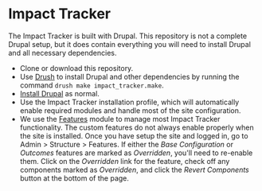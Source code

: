# Impact Tracker

The Impact Tracker is built with Drupal. This repository is not a complete Drupal setup, but it does contain everything you will need to install Drupal and all necessary dependencies.

- Clone or download this repository.
- Use [Drush](http://docs.drush.org/en/master/install/) to install Drupal and other dependencies by running the command `drush make impact_tracker.make`.
- [Install Drupal](https://www.drupal.org/documentation/install/beginners) as normal.
- Use the Impact Tracker installation profile, which will automatically enable required modules and handle most of the site configuration.
- We use the [Features](https://www.drupal.org/project/features) module to manage most Impact Tracker functionality. The custom features do not always enable properly when the site is installed. Once you have setup the site and logged in, go to Admin > Structure > Features. If either the *Base Configuration* or *Outcomes* features are marked as *Overridden*, you'll need to re-enable them. Click on the *Overridden* link for the feature, check off any components marked as *Overridden*, and click the *Revert Components* button at the bottom of the page.
